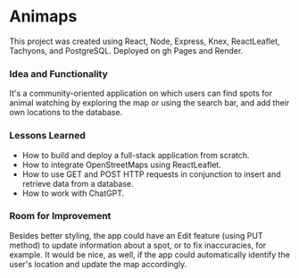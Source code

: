 # Animaps

This project was created using React, Node, Express, Knex, ReactLeaflet, Tachyons, and PostgreSQL. Deployed on gh Pages and Render. 

### Idea and Functionality

It's a community-oriented application on which users can find spots for animal watching by exploring the map or using the search bar, and add their own locations to the database.

### Lessons Learned

* How to build and deploy a full-stack application from scratch.
* How to integrate OpenStreetMaps using ReactLeaflet. 
* How to use GET and POST HTTP requests in conjunction to insert and retrieve data from a database.
* How to work with ChatGPT.

### Room for Improvement

Besides better styling, the app could have an Edit feature (using PUT method) to update information about a spot, or to fix inaccuracies, for example.
It would be nice, as well, if the app could automatically identify the user's location and update the map accordingly. 
